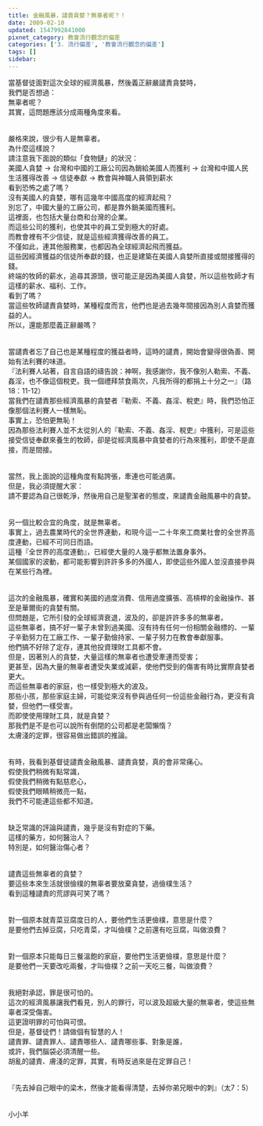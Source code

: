 ```yaml
---
title: 金融風暴，譴責貪婪？無辜者呢？！
date: 2009-02-10
updated: 1547992841000
pixnet_category: 教會流行觀念的偏差
categories: ['3. 流行偏差', '教會流行觀念的偏差']
tags: []
sidebar: 
---
```


<p>當基督徒面對這次全球的經濟風暴，然後義正辭嚴譴責貪婪時，<br/>我們是否想過：<br/>無辜者呢？<br/><!--more-->其實，這問題應該分成兩種角度來看。<br/><br/><br/>嚴格來說，很少有人是無辜者。<br/>為什麼這樣說？<br/>請注意我下面說的類似「食物鏈」的狀況：<br/>美國人貪婪 → 台灣和中國的工廠公司因為銷給美國人而獲利 → 台灣和中國人民生活獲得改善 → 信徒奉獻 → 教會與神職人員領到薪水<br/>看到恐怖之處了嗎？<br/>沒有美國人的貪婪，哪有這幾年中國高度的經濟起飛？<br/>別忘了，中國大量的工廠公司，都是靠外銷美國而獲利。<br/>這裡面，也包括大量台商和台灣的企業。<br/>而這些公司的獲利，也使其中的員工受到極大的好處。<br/>而教會裡有不少信徒，就是這些經濟獲得改善的員工。<br/>不僅如此，連其他服務業，也都因為全球經濟起飛而獲益。<br/>這些因經濟獲益的信徒所奉獻的錢，也正是建築在美國人貪婪所直接或間接獲得的錢。<br/>終端的牧師的薪水，追尋其源頭，很可能正是因為美國人貪婪，所以這些牧師才有這樣的薪水、福利、工作。<br/>看到了嗎？<br/>當這些牧師譴責貪婪時，某種程度而言，他們也是過去幾年間接因為別人貪婪而獲益的人。<br/>所以，還能那麼義正辭嚴嗎？<br/><br/><br/>當譴責者忘了自己也是某種程度的獲益者時，這時的譴責，開始會變得很偽善、開始有法利賽的味道。<br/>『法利賽人站著，自言自語的禱告說：神啊，我感謝你，我不像別人勒索、不義、姦淫，也不像這個稅吏。我一個禮拜禁食兩次，凡我所得的都捐上十分之一』（路18：11-12）<br/>當我們在譴責那些經濟風暴的貪婪者『勒索、不義、姦淫、稅吏』時，我們恐怕正像那個法利賽人一樣無恥。<br/>事實上，恐怕更無恥！<br/>因為那些法利賽人並不太從別人的『勒索、不義、姦淫、稅吏』中獲利，可是這些接受信徒奉獻來養生的牧師，卻是從經濟風暴中貪婪者的行為來獲利，即使不是直接，而是間接。<br/><br/><br/>當然，我上面說的這種角度有點誇張，牽連也可能過廣。<br/>但是，我必須提醒大家：<br/>請不要認為自己很乾淨，然後用自己是聖潔者的態度，來譴責金融風暴中的貪婪。<br/><br/><br/>另一個比較合宜的角度，就是無辜者。<br/>事實上，過去農業時代的全世界連動，和現今這一二十年來工商業社會的全世界高度連動，已經不可同日而語。<br/>這種『全世界的高度連動』，已經使大量的人幾乎都無法置身事外。<br/>某個國家的波動，都可能影響到許許多多的外國人，即使這些外國人並沒直接參與在某些行為裡。<br/><br/><br/>這次的金融風暴，確實和美國的過度消費、信用過度擴張、高槓桿的金融操作、甚至是華爾街的貪婪有關。<br/>但問題是，它所引發的全球經濟衰退，波及的，卻是許許多多的無辜者。<br/>這些無辜者，搞不好一輩子未曾到過美國、沒有持有任何一份相關金融標的、一輩子辛勤努力在工廠工作、一輩子勤儉持家、一輩子努力在教會奉獻服事。<br/>他們搞不好除了定存，連其他投資理財工具都不會。<br/>但是，因著別人的貪婪，大量這樣的無辜者也遭受牽連而受害；<br/>更甚至，因為大量的無辜者遭受失業或減薪，使他們受到的傷害有時比實際貪婪者更大。<br/>而這些無辜者的家庭，也一樣受到極大的波及。<br/>那些小孩，那些家庭主婦，可能從來沒有參與過任何一份這些金融行為，更沒有貪婪，但他們一樣受害。<br/>而即使使用理財工具，就是貪婪？<br/>那我們是不是也可以說所有倒閉的公司都是老闆懶惰？<br/>太膚淺的定罪，很容易做出錯誤的推論。<br/><br/><br/>有時，我看到基督徒譴責金融風暴、譴責貪婪，真的會非常痛心。<br/>假使我們稍微有點常識，<br/>假使我們稍微有點慈悲心，<br/>假使我們眼睛稍微亮一點，<br/>我們不可能連這些都不知道。<br/><br/><br/>缺乏常識的評論與譴責，幾乎是沒有對症的下藥。<br/>這樣的藥方，如何醫治人？<br/>特別是，如何醫治傷心者？<br/><br/><br/>譴責這些無辜者的貪婪？<br/>要這些本來生活就很儉樸的無辜者要放棄貪婪，過儉樸生活？<br/>看到這種譴責的荒謬與可笑了嗎？<br/><br/><br/>對一個原本就青菜豆腐度日的人，要他們生活更儉樸，意思是什麼？<br/>是要他們去掉豆腐，只吃青菜，才叫儉樸？之前還有吃豆腐，叫做浪費？<br/><br/><br/>對一個原本只能每日三餐溫飽的家庭，要他們生活更儉樸，意思是什麼？<br/>是要他們一天要改吃兩餐，才叫儉樸？之前一天吃三餐，叫做浪費？<br/><br/><br/>我絕對承認，罪是很可怕的。<br/>這次的經濟風暴讓我們看見，別人的罪行，可以波及超級大量的無辜者，使這些無辜者深受傷害。<br/>這更證明罪的可怕與可恨。<br/>但是，基督徒們！請做個有智慧的人！<br/>譴責罪、譴責罪人、譴責哪些人、譴責哪些事、對象是誰，<br/>或許，我們腦袋必須清醒一些。<br/>胡亂的譴責、膚淺的定罪，其實，有時反過來是在定罪自己！<br/><br/><br/>『先去掉自己眼中的梁木，然後才能看得清楚，去掉你弟兄眼中的刺』（太7：5）<br/><br/><br/>小小羊<br/><br/>
</p>